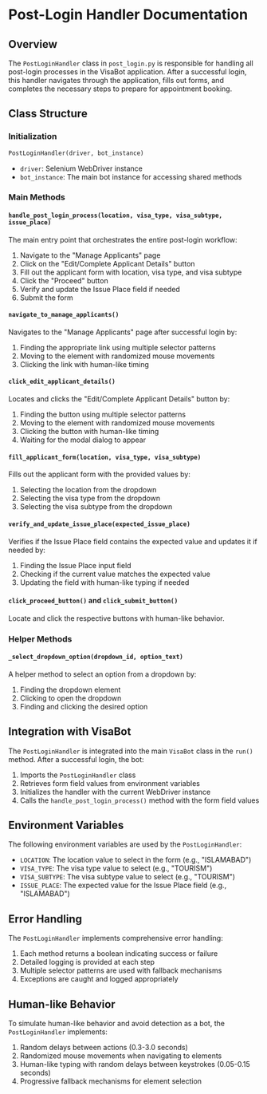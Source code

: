 # Post-Login Handler Documentation

## Overview

The `PostLoginHandler` class in `post_login.py` is responsible for handling all post-login processes in the VisaBot application. After a successful login, this handler navigates through the application, fills out forms, and completes the necessary steps to prepare for appointment booking.

## Class Structure

### Initialization

```python
PostLoginHandler(driver, bot_instance)
```

- `driver`: Selenium WebDriver instance
- `bot_instance`: The main bot instance for accessing shared methods

### Main Methods

#### `handle_post_login_process(location, visa_type, visa_subtype, issue_place)`

The main entry point that orchestrates the entire post-login workflow:

1. Navigate to the "Manage Applicants" page
2. Click on the "Edit/Complete Applicant Details" button
3. Fill out the applicant form with location, visa type, and visa subtype
4. Click the "Proceed" button
5. Verify and update the Issue Place field if needed
6. Submit the form

#### `navigate_to_manage_applicants()`

Navigates to the "Manage Applicants" page after successful login by:

1. Finding the appropriate link using multiple selector patterns
2. Moving to the element with randomized mouse movements
3. Clicking the link with human-like timing

#### `click_edit_applicant_details()`

Locates and clicks the "Edit/Complete Applicant Details" button by:

1. Finding the button using multiple selector patterns
2. Moving to the element with randomized mouse movements
3. Clicking the button with human-like timing
4. Waiting for the modal dialog to appear

#### `fill_applicant_form(location, visa_type, visa_subtype)`

Fills out the applicant form with the provided values by:

1. Selecting the location from the dropdown
2. Selecting the visa type from the dropdown
3. Selecting the visa subtype from the dropdown

#### `verify_and_update_issue_place(expected_issue_place)`

Verifies if the Issue Place field contains the expected value and updates it if needed by:

1. Finding the Issue Place input field
2. Checking if the current value matches the expected value
3. Updating the field with human-like typing if needed

#### `click_proceed_button()` and `click_submit_button()`

Locate and click the respective buttons with human-like behavior.

### Helper Methods

#### `_select_dropdown_option(dropdown_id, option_text)`

A helper method to select an option from a dropdown by:

1. Finding the dropdown element
2. Clicking to open the dropdown
3. Finding and clicking the desired option

## Integration with VisaBot

The `PostLoginHandler` is integrated into the main `VisaBot` class in the `run()` method. After a successful login, the bot:

1. Imports the `PostLoginHandler` class
2. Retrieves form field values from environment variables
3. Initializes the handler with the current WebDriver instance
4. Calls the `handle_post_login_process()` method with the form field values

## Environment Variables

The following environment variables are used by the `PostLoginHandler`:

- `LOCATION`: The location value to select in the form (e.g., "ISLAMABAD")
- `VISA_TYPE`: The visa type value to select (e.g., "TOURISM")
- `VISA_SUBTYPE`: The visa subtype value to select (e.g., "TOURISM")
- `ISSUE_PLACE`: The expected value for the Issue Place field (e.g., "ISLAMABAD")

## Error Handling

The `PostLoginHandler` implements comprehensive error handling:

1. Each method returns a boolean indicating success or failure
2. Detailed logging is provided at each step
3. Multiple selector patterns are used with fallback mechanisms
4. Exceptions are caught and logged appropriately

## Human-like Behavior

To simulate human-like behavior and avoid detection as a bot, the `PostLoginHandler` implements:

1. Random delays between actions (0.3-3.0 seconds)
2. Randomized mouse movements when navigating to elements
3. Human-like typing with random delays between keystrokes (0.05-0.15 seconds)
4. Progressive fallback mechanisms for element selection
